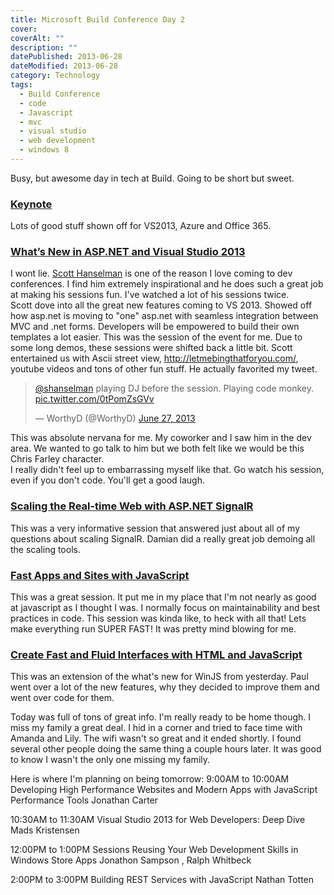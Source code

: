 ```yaml
---
title: Microsoft Build Conference Day 2
cover: 
coverAlt: ""
description: ""
datePublished: 2013-06-28  
dateModified: 2013-06-28 
category: Technology
tags:
  - Build Conference
  - code
  - Javascript
  - mvc
  - visual studio
  - web development
  - windows 8
---
```


Busy, but awesome day in tech at Build. Going to be short but sweet.

### [Keynote](http://channel9.msdn.com/Events/Build/2013/1-002)

Lots of good stuff shown off for VS2013, Azure and Office 365.

### [What’s New in ASP.NET and Visual Studio 2013](http://channel9.msdn.com/Events/Build/2013/2-546)

I wont lie. [Scott Hanselman](http://www.hanselman.com/) is one of the reason I love coming to dev conferences. I find him extremely inspirational and he does such a great job at making his sessions fun. I've watched a lot of his sessions twice.  
Scott dove into all the great new features coming to VS 2013. Showed off how asp.net is moving to "one" asp.net with seamless integration between MVC and .net forms. Developers will be empowered to build their own templates a lot easier.
This was the session of the event for me. Due to some long demos, these sessions were shifted back a little bit. Scott entertained us with Ascii street view, http://letmebingthatforyou.com/, youtube videos and tons of other fun stuff. He actually favorited my tweet.

<blockquote class="twitter-tweet"><p lang="en" dir="ltr"><a href="https://twitter.com/shanselman?ref_src=twsrc%5Etfw">@shanselman</a> playing DJ before the session. Playing code monkey. <a href="http://t.co/0tPomZsGVv">pic.twitter.com/0tPomZsGVv</a></p>&mdash; WorthyD (@WorthyD) <a href="https://twitter.com/WorthyD/status/350323506971561984?ref_src=twsrc%5Etfw">June 27, 2013</a></blockquote>

This was absolute nervana for me. My coworker and I saw him in the dev area. We wanted to go talk to him but we both felt like we would be this Chris Farley character.  
I really didn't feel up to embarrassing myself like that. Go watch his session, even if you don't code. You'll get a good laugh.

### [Scaling the Real-time Web with ASP.NET SignalR](http://channel9.msdn.com/Events/Build/2013/3-502)

This was a very informative session that answered just about all of my questions about scaling SignalR. Damian did a really great job demoing all the scaling tools.

### [Fast Apps and Sites with JavaScript](http://channel9.msdn.com/Events/Build/2013/4-313)

This was a great session. It put me in my place that I'm not nearly as good at javascript as I thought I was. I normally focus on maintainability and best practices in code. This session was kinda like, to heck with all that! Lets make everything run SUPER FAST! It was pretty mind blowing for me.

### [Create Fast and Fluid Interfaces with HTML and JavaScript](http://channel9.msdn.com/Events/Build/2013/3-156)

This was an extension of the what's new for WinJS from yesterday. Paul went over a lot of the new features, why they decided to improve them and went over code for them.

Today was full of tons of great info. I'm really ready to be home though. I miss my family a great deal. I hid in a corner and tried to face time with Amanda and Lily. The wifi wasn't so great and it ended shortly. I found several other people doing the same thing a couple hours later. It was good to know I wasn't the only one missing my family.

Here is where I'm planning on being tomorrow:
9:00AM to 10:00AM
Developing High Performance Websites and Modern Apps with JavaScript Performance Tools
Jonathan Carter

10:30AM to 11:30AM
Visual Studio 2013 for Web Developers: Deep Dive
Mads Kristensen

12:00PM to 1:00PM Sessions
Reusing Your Web Development Skills in Windows Store Apps
Jonathon Sampson , Ralph Whitbeck

2:00PM to 3:00PM
Building REST Services with JavaScript
Nathan Totten
